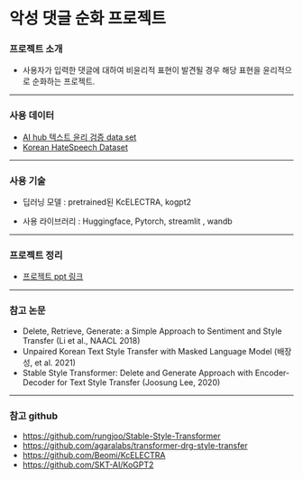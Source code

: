 # 악성 댓글 순화 프로젝트

### 프로젝트 소개

- 사용자가 입력한 댓글에 대하여 비윤리적 표현이 발견될 경우 해당 표현을 윤리적으로 순화하는 프로젝트.
---
### 사용 데이터

- [AI hub 텍스트 윤리 검증 data set](https://aihub.or.kr/aihubdata/data/view.docurrMenu=115&topMenu=100&aihubDataSe=realm&dataSetSn=558)
- [Korean HateSpeech Dataset](https://github.com/kocohub/korean-hate-speech)
---
### 사용 기술
- 딥러닝 모델 : pretrained된 KcELECTRA, kogpt2

- 사용 라이브러리 : Huggingface, Pytorch, streamlit , wandb

---
### 프로젝트 정리
- [프로젝트 ppt 링크](https://github.com/hitchuwithdawork/Bad-comments-purifier/blob/master/Bad%20comment%20purifier.pdf)
---
### 참고 논문
*  Delete, Retrieve, Generate: a Simple Approach to Sentiment and Style Transfer (Li et al., NAACL 2018)
*  Unpaired Korean Text Style Transfer with Masked Language Model (배장성, et al. 2021)
*  Stable Style Transformer: Delete and Generate Approach with Encoder-Decoder for Text Style Transfer (Joosung Lee, 2020)

---
### 참고 github
* https://github.com/rungjoo/Stable-Style-Transformer
* https://github.com/agaralabs/transformer-drg-style-transfer
* https://github.com/Beomi/KcELECTRA
* https://github.com/SKT-AI/KoGPT2
